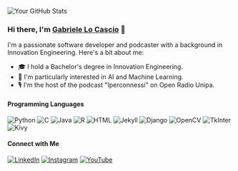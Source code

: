 ![Your GitHub Stats](https://github-readme-stats.vercel.app/api?username=Gabro29&show_icons=true)

### Hi there, I'm [Gabriele Lo Cascio](https://gabro29.github.io/) 👋

I'm a passionate software developer and podcaster with a background in Innovation Engineering. Here's a bit about me:

- 🎓 I hold a Bachelor's degree in Innovation Engineering.
- 🤖 I'm particularly interested in AI and Machine Learning.
- 🎙️ I'm the host of the podcast "Iperconnessi" on Open Radio Unipa.

#### Programming Languages
![Python](https://img.shields.io/badge/-Python-3776AB?style=flat-square&logo=python&logoColor=white)
![C](https://img.shields.io/badge/-C-A8B9CC?style=flat-square&logo=c&logoColor=white)
![Java](https://img.shields.io/badge/-Java-007396?style=flat-square&logo=java&logoColor=white)
![R](https://img.shields.io/badge/-R-276DC3?style=flat-square&logo=r&logoColor=white)
![HTML](https://img.shields.io/badge/-HTML-E34F26?style=flat-square&logo=html5&logoColor=white)
![Jekyll](https://img.shields.io/badge/-Jekyll-CC0000?style=flat-square&logo=jekyll&logoColor=white)
![Django](https://img.shields.io/badge/-Django-092E20?style=flat-square&logo=django&logoColor=white)
![OpenCV](https://img.shields.io/badge/-OpenCV-5C3EE8?style=flat-square&logo=opencv&logoColor=white)
![TkInter](https://img.shields.io/badge/-TkInter-FFD800?style=flat-square&logo=python&logoColor=white)
![Kivy](https://img.shields.io/badge/-Kivy-4B8BBE?style=flat-square&logo=kivy&logoColor=white)

#### Connect with Me
[![LinkedIn](https://img.shields.io/badge/-LinkedIn-0A66C2?style=flat-square&logo=linkedin&logoColor=white)](www.linkedin.com/in/gabriele-locascio)
[![Instagram](https://img.shields.io/badge/-Instagram-E4405F?style=flat-square&logo=instagram&logoColor=white)](https://www.instagram.com/ga8ro/)
[![YouTube](https://img.shields.io/badge/-YouTube-FF0000?style=flat-square&logo=youtube&logoColor=white)](https://www.youtube.com/channel/UCkGvbGqYzDi3lfgtbQ_pngg)

